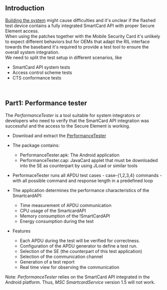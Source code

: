 ## Introduction ##

[Building the system](BuildingTheSystem) might cause difficulties and it's unclear if the flashed test device contains a fully integrated SmartCard API with proper Secure Element access.<br />
When using the patches together with the Mobile Security Card it's unlikely to expect different behaviors but for OEMs that adapt the RIL interface towards the baseband it's required to provide a test tool to ensure the overall system integration.<br />
We need to split the test setup in different scenarios, like
  * SmartCard API system tests
  * Access control scheme tests
  * CTS conformance tests
<br />


## Part1: Performance tester ##

The _PerformanceTester_ is a tool suitable for system integrators or developers who need to verify that the SmartCard API integration was successful and the access to the Secure Element is working.
  * Download and extract the [PerformanceTester](https://code.google.com/p/seek-for-android/downloads/detail?name=PerformanceTester-1_3_0.tgz&can=2&q=)

  * The package contains:
    * PerformanceTester.apk: The Android application
    * PerformanceTester.cap: JavaCard applet that must be downloaded into the SE as counterpart by using JLoad or similar tools

  * PerformaceTester runs all APDU test cases - case-{1,2,3,4} commands - with all possible command and response length in a predefined loop

  * The application determines the performance characteristics of the SmartcardAPI:
    * Time measurement of APDU communication
    * CPU usage of the SmartcardAPI
    * Memory consumption of the !SmartCardAPI
    * Energy consumption during the test

  * Features
    * Each APDU during the test will be verified for correctness.
    * Configuration of the APDU generator to define a test run.
    * Selection of the SE (the counterpart of this test application)
    * Selection of the communication channel
    * Generation of a test report
    * Real time view for observing the communication

Note: _PerformanceTester_ relies on the SmartCard API integrated in the Android platform. Thus, _MSC SmartcardService_ version 1.5 will not work.
